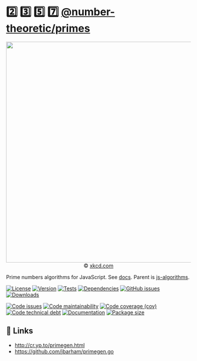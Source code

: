 :two: :three: :five: :seven:
[@number-theoretic/primes](https://number-theoretic.github.io/primes)
==

<p align="center">
<a href="https://xkcd.com/5">
<img src="https://imgs.xkcd.com/comics/blownapart_color.jpg" width="600">
</a><br/>
© <a href="https://xkcd.com">xkcd.com</a>
</p>

Prime numbers algorithms for JavaScript.
See [docs](https://number-theoretic.github.io/primes).
Parent is [js-algorithms](https://github.com/make-github-pseudonymous-again/js-algorithms).

[![License](https://img.shields.io/github/license/number-theoretic/primes.svg)](https://raw.githubusercontent.com/number-theoretic/primes/main/LICENSE)
[![Version](https://img.shields.io/npm/v/@number-theoretic/primes.svg)](https://www.npmjs.org/package/@number-theoretic/primes)
[![Tests](https://img.shields.io/github/workflow/status/number-theoretic/primes/ci?event=push&label=tests)](https://github.com/number-theoretic/primes/actions/workflows/ci.yml?query=branch:main)
[![Dependencies](https://img.shields.io/librariesio/github/number-theoretic/primes.svg)](https://github.com/number-theoretic/primes/network/dependencies)
[![GitHub issues](https://img.shields.io/github/issues/number-theoretic/primes.svg)](https://github.com/number-theoretic/primes/issues)
[![Downloads](https://img.shields.io/npm/dm/@number-theoretic/primes.svg)](https://www.npmjs.org/package/@number-theoretic/primes)

[![Code issues](https://img.shields.io/codeclimate/issues/number-theoretic/primes.svg)](https://codeclimate.com/github/number-theoretic/primes/issues)
[![Code maintainability](https://img.shields.io/codeclimate/maintainability/number-theoretic/primes.svg)](https://codeclimate.com/github/number-theoretic/primes/trends/churn)
[![Code coverage (cov)](https://img.shields.io/codecov/c/gh/number-theoretic/primes/main.svg)](https://codecov.io/gh/number-theoretic/primes)
[![Code technical debt](https://img.shields.io/codeclimate/tech-debt/number-theoretic/primes.svg)](https://codeclimate.com/github/number-theoretic/primes/trends/technical_debt)
[![Documentation](https://number-theoretic.github.io/primes/badge.svg)](https://number-theoretic.github.io/primes/source.html)
[![Package size](https://img.shields.io/bundlephobia/minzip/@number-theoretic/primes)](https://bundlephobia.com/result?p=@number-theoretic/primes)

## :link: Links

 - http://cr.yp.to/primegen.html
 - https://github.com/jbarham/primegen.go
